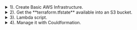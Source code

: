<details><summary> 1). Create Basic AWS Infrastructure. </summary>

<br>
  
> Already had some written from a Udemy Course

![image](https://user-images.githubusercontent.com/86648102/151950761-d5ff46c3-a06b-423e-b96c-c2a79278bb0c.png)

- Add resources for the AWS App Load Balancer to work: aws_lb, aws_lb_listener, aws_lb_target_group, aws_lb_target_group_attachment (2 attachments, for the 2 EC2 instances launched)
- Configure the instances to be reachable on port 80, so the aws_lb can reach them; did this with an Ansible Playbook, which installs Apache and makes sure that it is started and anabled

![image](https://user-images.githubusercontent.com/86648102/151953150-af93921b-74ed-4a71-8e5a-addb85116b04.png)

- Created an output value "lb_dns" that shows the **dns_name** of the lb once it's creation is completed.

![image](https://user-images.githubusercontent.com/86648102/151953519-b1cde379-bde2-4bd7-9d61-2f07f2f650cc.png)

- Targets are now shown as healthy.

![image](https://user-images.githubusercontent.com/86648102/151953727-8e844d7c-fe5e-4e36-a0a9-0ee8af696032.png)

- Also, the aws_lb dns_name is working and the Apache2 default page is loading.

![image](https://user-images.githubusercontent.com/86648102/151953812-700ae39a-3d49-44a2-aee0-fc2743118ad9.png)

<br>
</details>

<details><summary> 2). Get the **terraform.tfstate** available into an S3 bucket.  </summary>

  For this, I`ve added the terraform block **backend** which changed the default **local-backend** to a **remote-backend** into an S3 bucket, with enabled versioning and a DynamoDB resource where we can store the lock state. Running a **terraform init** will make our local state to be migrated to the remote S3 backend.
  
  ![image](https://user-images.githubusercontent.com/86648102/151958148-cba0eeb1-c77c-45cd-9408-054f968b7d8f.png)

  ![image](https://user-images.githubusercontent.com/86648102/151959643-faa2cc76-44cc-4397-bc64-dab3745e16a7.png)

  
<br>
  
<br>
</details>

<details><summary> 3). Lambda script.  </summary>
  
   This is the part I didn't manage to make. I need to work on my Python or NodeJS skills.
 
  <br>
</details>



<details><summary> 4). Manage it with Couldformation.  </summary>
   
  For this, we make a Cloudformation template, in which we add a lambda function as a resource. 
  
  ![image](https://user-images.githubusercontent.com/86648102/152105819-d5b424fd-822a-422d-9e02-675179e6b930.png)

  '''
  ---
AWSTemplateFormatVersion: '2010-09-09'
Description: 'Lambda Function Demicon'

Resources:
  Lambda1:
    Type: "AWS::Lambda::Function"
    DeletionPolicy: Retain
    Properties: 
        Code:
            ZipFile: >
                def lambda_handler(event, context):   
                return 'Hello from Lambda'
        Description: Test with Cloud Formation
        FunctionName: test_lambda_function
        Handler: lambda_function.lambda_handler
        Role: arn:aws:iam::337595255177:role/service-role/S3AccessRole
        Runtime: python3.9
  '''
 
  <br>
</details>

